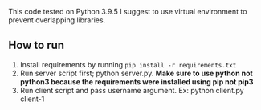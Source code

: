 This code tested on Python 3.9.5
I suggest to use virtual environment to prevent overlapping libraries.

## How to run
1. Install requirements by running `pip install -r requirements.txt`
2. Run server script first; python server.py. **Make sure to use python not python3 because the requirements were installed using pip not pip3**
3. Run client script and pass username argument. Ex: python client.py client-1
